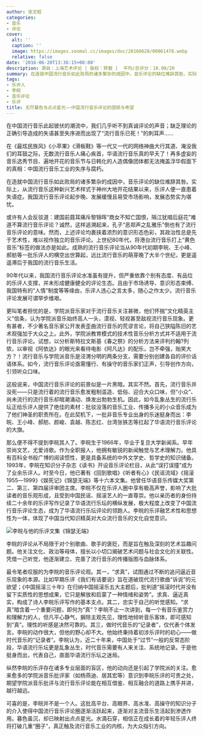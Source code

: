 ```yaml
---
author: 张文昭
categories:
- 音乐
- 评论
cover:
  alt: ''
  caption: ''
  image: https://images.soomal.cc/images/doc/20160620/00061478.webp
  relative: false
date: '2016-06-20T13:36:15+08:00'
description: 源自：上海艺术评论 | 版权：转载 |  平均/总评分：10.00/20
summary: 在造就中国流行音乐如此败局的诸多繁杂的成因中，音乐评论的缺位难辞其咎。实际上，从流行音乐这种新兴艺术样式于神州大地开花结果以来，乐评人便一直患着失语症。我国流行音乐评论起步晚、发展缓慢且易受市场影响，发展态势实为堪忧……
tags:
- 乐评人
- 李皖
- 音乐评论
- 乐评
title: 无尽暮色与点点星光――中国流行音乐评论的困顿与希望
---
```


在中国流行音乐此起彼伏的潮流中，我们几乎听不到真诚评论的声音；缺乏理论的正确引导造成的失语甚至失序进而出现了“流行音乐已死！”的刺耳声……

在《最炫民族风》《小苹果》《滑板鞋》等一代又一代的网络神曲大行其道、淹没我们的耳鼓之际，无数流行音乐人痛心疾首，华语流行音乐真的早夭了！再多虚妄的音乐选秀节目、遍地开花的音乐节与日韩化的人造偶像团体都无法掩盖浮华假面下的真相：中国流行音乐工业的失序与腐朽。

在造就中国流行音乐如此败局的诸多繁杂的成因中，音乐评论的缺位难辞其咎。实际上，从流行音乐这种新兴艺术样式于神州大地开花结果以来，乐评人便一直患着失语症。我国流行音乐评论起步晚、发展缓慢且易受市场影响，发展态势实为堪忧。

或许有人会反驳道：建国前聂耳痛斥黎锦晖“商女不知亡国恨，隔江犹唱后庭花”难道不算流行音乐评论？诚然，这样追溯起来，孔子“恶郑声之乱雅乐”倒也有了流行音乐评论的意味。然而，上述评论均裹挟着浓烈的意识形态色彩，其政治性总是先于艺术性，难以视作独立的音乐评论。上世纪80年代，将港台流行音乐打上“黄色音乐”标签的做法亦是如此。成熟的流行音乐评论当从90年代初期李皖、王小峰、郝舫等一批乐评人的横空出世算起，远比流行音乐的萌芽晚了大半个世纪，更是遥遥滞后于我国的流行音乐生活。

90年代以来，我国流行音乐评论水准虽有提升，但严重依靠个别有态度、有品位的乐评人支撑，并未形成健康健全的评论生态。且由于市场诱导、意识形态束缚、我国特有的“人情”制度等等缘由，乐评人违心之言太多，随心之作太少。流行音乐评论发展可谓举步维艰。

更叫笔者担忧的是，学院派音乐家对于流行音乐关注甚微，他们怀揣“文化精英主义”信条，认为学院派音乐始终高人一头，漠视、轻视甚至敌视流行音乐现象。更有甚者，不少著名音乐家公开发表歪曲流行音乐的荒谬言论，将自己狭隘陈旧的艺术观强加于大众之上。此外，学院派教育模式的技术性音乐分析方式并不适用于流行音乐评论。试想，以分析斯特拉文斯基《春之祭》的分析方法来评判约翰?列侬，以审视《阿依达》的眼光来看待电影《阿凡达》的配乐，岂不牵强，贻笑大方？！流行音乐与学院派音乐是泾渭分明的两条分支，需要分别创建各自的评价话语体系。如今，流行音乐评论亟需懂行、有操守的音乐家们正声，引导创作方向，引领听众口味。

这般说来，中国流行音乐评论的前景似是一片黑暗。其实不然。首先，流行音乐并没死――只是流行着的流行音乐愈发粗制滥造、低俗、迎合大众口味，但“小众”、尚未流行的流行音乐却暗潮涌动、焕发出勃勃生机。因此，如今乱象丛生的流行乐坛正给乐评人提供了绝佳的素材：批驳没落的音乐工业、传播多元的小众音乐成为了他们神圣的职责所在。在此契机下，一批非音乐专业出身的乐迷挺身而出：李皖、王小峰、郝舫、颜峻、袁越、陈志红、台湾张铁志等扛起了华语流行音乐评论的大旗。

那么便不得不提到李皖其人了。李皖生于1966年，毕业于复旦大学新闻系。早年崇尚文艺，尤爱诗歌。作为全职报人，他拥有敏锐的新闻触觉与艺术理解力。他具有百科全书般广博的阅读惯性，更是具备系统的中外文学史、哲学史的知识储备。1993年，李皖在知识分子杂志《读书》开设音乐评论栏目，从此“误打误撞”成为了业余乐评人。时至今日，他已著有《回到歌唱》《听者有心》《民谣流域》《摇滚1955―1999》《娱死记》《锦瑟无端》等十六本文集。他曾任华语音乐传媒大奖第二、第三、第四届评审团主席。李皖不仅在乐评人圈中享有极高声誉，影响了大批读者的音乐观形成，且受到中国民谣、摇滚艺人的一直尊崇。他以亲历者的身份持续二十余年的乐评写作记录了华语流行乐坛的横纵发展，极大程度上改变了中国流行音乐评论生态，成为了华语流行乐坛评论的领跑人。李皖的乐评融艺术性和思想性为一体，体现了中国当代知识精英对大众流行音乐的文化自觉意识。

![李皖与他的乐评文集《锦瑟无端》](https://images.soomal.cc/images/doc/20151115/00056331_01.webp)





李皖的评论从不局限于对个别歌曲、歌手的褒贬，而是旨在触及深刻的艺术旨趣问题。他关注文化、政治等母体，擅长以小切口揭破艺术问题与社会文化的关联性。凭借一己听觉，他逐渐建立、完善了流行音乐的传播版图与血脉体系。

最令笔者叹服的为李皖的音乐评论观。其一，“求真”，试图通过不断的追问逼近音乐现象的本源。比如早期乐评《我们有话要说》旨在道破现代流行歌曲“诉说”的元欲望；《中国摇滚三十年》在归纳中国摇滚乐五大主题后，批判道“摇滚时代并没有留下实质性的思想成果，它只是解放和启蒙了一种情绪和姿势”。求真、逼近真实，构成了诗人李皖乐评写作的基本支点。其二，忠实于自己的听觉感知。“求真”暗含着一个重要问题，即何为“真”？李皖不止一次讲到，每一个有音乐鉴赏力和理解力的人，但凡平心静气，摒除主观先见，理性地倾听音乐客体，即可感知到“真”。理性的听感是决然可靠的。其三，做时代音乐的“记录者”，仅代表个体发言。李皖的动作很大，但他的野心却不大。他始终秉持着初涉乐评时的初心――做时代音乐的“记录者”。李皖认为，近二十年来，中国处于“过节”一般的反常态阶段，华语流行乐坛更是乱象丛生，时代音乐需要有人来关注、系统地记录。于是他挺身而出，代表自己，直面华语流行乐坛之迷局。

纵然李皖的乐评存在诸多专业层面的盲区，他的动向还是引起了学院派的关注。愈来愈多的学院派音乐批评家（如杨燕迪、居其宏等）意识到李皖乐评的可贵之处，期望学院派音乐批评与流行音乐评论能在相互借鉴、相互融合的道路上携手并进，越行越远。

可喜的是，李皖并不是一个人。这批高平台、高眼界、高水准、高操守的知识分子的介入使得中国流行音乐评论圈逐渐活跃起来，逐渐对主流音乐生活起到渗透作用。暮色虽沉，却已映射出点点星光。水滴石穿，相信正在成长着的年轻乐评人终将打破几重“圈子”，真正触及流行音乐工业的内核，为大众指引方向。